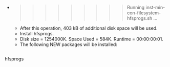 * >>>>>>>>> Running inst-min-con-filesystem-hfsprogs.sh ...
  * After this operation, 403 kB of additional disk space will be used.
  * Install hfsprogs.
  * Disk size = 1254000K. Space Used = 584K. Runtime = 00:00:00:01.
  * The following NEW packages will be installed:
  ```bash
hfsprogs
  ```
